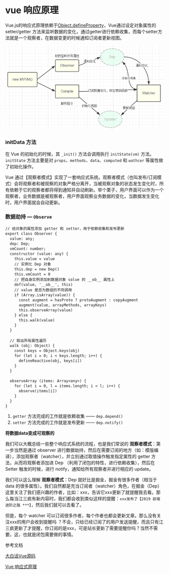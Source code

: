 # vue 响应原理

Vue.js的响应式原理依赖于[Object.defineProperty](https://developer.mozilla.org/en-US/docs/Web/JavaScript/Reference/Global_Objects/Object/defineProperty)，Vue通过设定对象属性的 setter/getter 方法来监听数据的变化，通过getter进行依赖收集，而每个setter方法就是一个观察者，在数据变更的时候通知订阅者更新视图。



![流程图](assets/16b22c8fe2629e68)

### initData 方法

在 Vue 的初始化的时候，其 `_init()` 方法会调用执行 `initState(vm)` 方法。`initState` 方法主要是对 `props`、`methods`、`data`、`computed` 和 `wathcer` 等属性做了初始化操作。

Vue 通过【观察者模式】实现了一套响应式系统。观察者模式（也叫发布/订阅模式）会将观察者和被观察的对象严格分离开，当被观察对象的状态发生变化时，所有依赖于它的观察者都将得到通知并自动刷新。举个栗子，用户界面可以作为一个观察者，业务数据是被观察者，用户界面观察业务数据的变化，当数据发生变化时，用户界面就会自动更新。

### 数据劫持 — `Observe`

```
// 给对象的属性添加 getter 和 setter，用于依赖收集和发布更新
export class Observer {
  value: any;
  dep: Dep;  
  vmCount: number; 
  constructor (value: any) {
    this.value = value
    // 实例化 Dep 对象
    this.dep = new Dep()
    this.vmCount = 0
    // 把自身实例添加到数据对象 value 的 __ob__ 属性上
    def(value, '__ob__', this)
    // value 是否为数组的不同调用
    if (Array.isArray(value)) {
      const augment = hasProto ? protoAugment : copyAugment
      augment(value, arrayMethods, arrayKeys)
      this.observeArray(value)
    } else {
      this.walk(value)
    }
  }

  // 取出所有属性遍历
  walk (obj: Object) {
    const keys = Object.keys(obj)
    for (let i = 0; i < keys.length; i++) {
      defineReactive(obj, keys[i])
    }
  }

  observeArray (items: Array<any>) {
    for (let i = 0, l = items.length; i < l; i++) {
      observe(items[i])
    }
  }
}

```

1. `getter` 方法完成的工作就是依赖收集 —— `dep.depend()`
2. `setter` 方法完成的工作就是发布更新 —— `dep.notify()`

**将数据data变成可观察的**

我们可以大概总结一些整个响应式系统的流程，也是我们常说的 **观察者模式**：第一步当然是通过 observer 进行数据劫持，然后在需要订阅的地方（如：模版编译），添加观察者（watcher），并立刻通过取值操作触发指定属性的 getter 方法，从而将观察者添加进 Dep （利用了闭包的特性，进行依赖收集），然后在 Setter 触发的时候，进行 notify，通知给所有观察者并进行相应的 update。

我们可以这么理解 **观察者模式**：Dep 就好比是掘金，掘金有很多作者（相当于 data 的很多属性）。我们自然都是充当订阅者（watcher）角色，在掘金（Dep）这里关注了我们感兴趣的作者，比如：xxx，告诉它xxx更新了就提醒我去看。那么每当江三疯有新内容时，我们都会收到类似这样的提醒：`xxx发布了【2019 前端进阶之路 ***】`，然后我们就可以去看了。

但是，每个 watcher 可以订阅很多作者，每个作者也都会更新文章。那么没有关注xxx的用户会收到提醒吗 ？不会，只给已经订阅了的用户发送提醒，而且只有江三疯更新了才提醒，你订阅的是xxx，可是站长更新了需要提醒你吗？当然不需要。这，也就是闭包需要做的事情。




参考文档

[大白话Vue源码](https://juejin.im/post/5a4b3cbb6fb9a045211f131d)

[ Vue 响应式原理](https://juejin.im/post/5cf66d586fb9a07ed2245b28)
